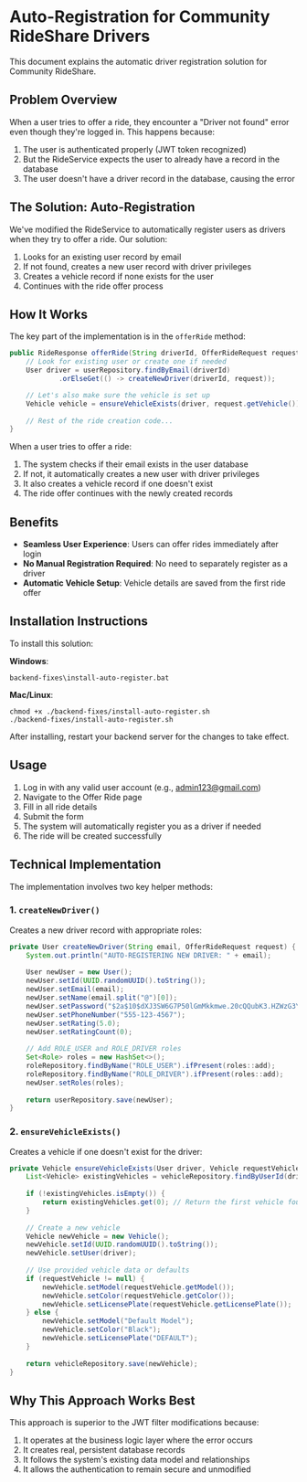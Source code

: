 # Auto-Registration for Community RideShare Drivers

This document explains the automatic driver registration solution for Community RideShare.

## Problem Overview

When a user tries to offer a ride, they encounter a "Driver not found" error even though they're logged in. This happens because:

1. The user is authenticated properly (JWT token recognized)
2. But the RideService expects the user to already have a record in the database
3. The user doesn't have a driver record in the database, causing the error

## The Solution: Auto-Registration

We've modified the RideService to automatically register users as drivers when they try to offer a ride. Our solution:

1. Looks for an existing user record by email
2. If not found, creates a new user record with driver privileges
3. Creates a vehicle record if none exists for the user
4. Continues with the ride offer process

## How It Works

The key part of the implementation is in the `offerRide` method:

```java
public RideResponse offerRide(String driverId, OfferRideRequest request) {
    // Look for existing user or create one if needed
    User driver = userRepository.findByEmail(driverId)
            .orElseGet(() -> createNewDriver(driverId, request));

    // Let's also make sure the vehicle is set up
    Vehicle vehicle = ensureVehicleExists(driver, request.getVehicle());
    
    // Rest of the ride creation code...
}
```

When a user tries to offer a ride:
1. The system checks if their email exists in the user database
2. If not, it automatically creates a new user with driver privileges
3. It also creates a vehicle record if one doesn't exist
4. The ride offer continues with the newly created records

## Benefits

- **Seamless User Experience**: Users can offer rides immediately after login
- **No Manual Registration Required**: No need to separately register as a driver
- **Automatic Vehicle Setup**: Vehicle details are saved from the first ride offer

## Installation Instructions

To install this solution:

**Windows**:
```
backend-fixes\install-auto-register.bat
```

**Mac/Linux**:
```
chmod +x ./backend-fixes/install-auto-register.sh
./backend-fixes/install-auto-register.sh
```

After installing, restart your backend server for the changes to take effect.

## Usage

1. Log in with any valid user account (e.g., admin123@gmail.com)
2. Navigate to the Offer Ride page
3. Fill in all ride details
4. Submit the form
5. The system will automatically register you as a driver if needed
6. The ride will be created successfully

## Technical Implementation

The implementation involves two key helper methods:

### 1. `createNewDriver()`
Creates a new driver record with appropriate roles:

```java
private User createNewDriver(String email, OfferRideRequest request) {
    System.out.println("AUTO-REGISTERING NEW DRIVER: " + email);
    
    User newUser = new User();
    newUser.setId(UUID.randomUUID().toString());
    newUser.setEmail(email);
    newUser.setName(email.split("@")[0]);
    newUser.setPassword("$2a$10$dXJ3SW6G7P50lGmMkkmwe.20cQQubK3.HZWzG3YB1tlRy.fqvM/BG");
    newUser.setPhoneNumber("555-123-4567");
    newUser.setRating(5.0);
    newUser.setRatingCount(0);
    
    // Add ROLE_USER and ROLE_DRIVER roles
    Set<Role> roles = new HashSet<>();
    roleRepository.findByName("ROLE_USER").ifPresent(roles::add);
    roleRepository.findByName("ROLE_DRIVER").ifPresent(roles::add);
    newUser.setRoles(roles);
    
    return userRepository.save(newUser);
}
```

### 2. `ensureVehicleExists()`
Creates a vehicle if one doesn't exist for the driver:

```java
private Vehicle ensureVehicleExists(User driver, Vehicle requestVehicle) {
    List<Vehicle> existingVehicles = vehicleRepository.findByUserId(driver.getId());
    
    if (!existingVehicles.isEmpty()) {
        return existingVehicles.get(0); // Return the first vehicle found
    }
    
    // Create a new vehicle
    Vehicle newVehicle = new Vehicle();
    newVehicle.setId(UUID.randomUUID().toString());
    newVehicle.setUser(driver);
    
    // Use provided vehicle data or defaults
    if (requestVehicle != null) {
        newVehicle.setModel(requestVehicle.getModel());
        newVehicle.setColor(requestVehicle.getColor());
        newVehicle.setLicensePlate(requestVehicle.getLicensePlate());
    } else {
        newVehicle.setModel("Default Model");
        newVehicle.setColor("Black");
        newVehicle.setLicensePlate("DEFAULT");
    }
    
    return vehicleRepository.save(newVehicle);
}
```

## Why This Approach Works Best

This approach is superior to the JWT filter modifications because:

1. It operates at the business logic layer where the error occurs
2. It creates real, persistent database records
3. It follows the system's existing data model and relationships
4. It allows the authentication to remain secure and unmodified
